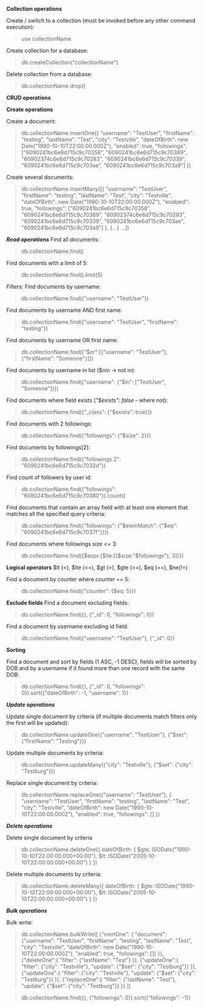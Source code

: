 ****Collection operations****

Create / switch to a collection (must be invoked before any other command execution): 
> use collectionName

Create collection for a database: 
> db.createCollection("collectionName")

Delete collection from a database: 
> db.collectionName.drop()


****CRUD operations****

**Create operations**

Create a document:
> db.collectionName.insertOne({
"username": "TestUser",
"firstName": "testing",
"lastName": "Test",
"city": "Testville",
"dateOfBirth": new Date("1990-10-10T22:00:00.000Z"),
"enabled": true,
"followings": ["6090241bc6e6d715c9c70358", "6090241bc6e6d715c9c70389", "60902374c6e6d715c9c70283", "6090241bc6e6d715c9c70339", "6090241bc6e6d715c9c703ae", "6090241bc6e6d715c9c703a9"]
})

Create several documents:
> db.collectionName.insertMany([{
"username": "TestUser",
"firstName": "testing",
"lastName": "Test",
"city": "Testville",
"dateOfBirth": new Date("1990-10-10T22:00:00.000Z"),
"enabled": true,
"followings": ["6090241bc6e6d715c9c70358", "6090241bc6e6d715c9c70389", "60902374c6e6d715c9c70283", "6090241bc6e6d715c9c70339", "6090241bc6e6d715c9c703ae", "6090241bc6e6d715c9c703a9"]
}, 
{...} 
...])


***Read operations***
Find all documents:
> db.collectionName.find()

Find documents with a limit of 5:
> db.collectionName.find().limit(5)


*Filters:*
Find documents by username:
> db.collectionName.find({"username": "TestUser"})

Find documents by username AND first name:
> db.collectionName.find({"username": "TestUser", "firstName": "testing"})

Find documents by username OR first name:
> db.collectionName.find({"$or":[{"username": "TestUser"}, {"firstName": "Someone"}]})

Find documents by username in list ($nin -> not in):
> db.collectionName.find({"username": {"$in": ["TestUser", "Someone"]}})

Find documents where field exists (*"$exists": false* - where not):
> db.collectionName.find({"_class": {"$exists": true}})

Find documents with 2 followings:
> db.collectionName.find({"followings": {"$size": 2}})

Find documents by followings[2]:
> db.collectionName.find({"followings.2": "6090241bc6e6d715c9c7032d"}) 

Find count of followers by user id:
> db.collectionName.find({"followings": "6090241bc6e6d715c9c70380"}).count() 

Find documents that contain an array field with at least one element that matches all the specified query criteria:
> db.collectionName.find({"followings": {"$elemMatch": {"$eq": "6090241bc6e6d715c9c7037f"}}})

Find documents where followings size <= 3:
> db.collectionName.find({$expr:{$lte:[{$size:"$followings"}, 3]}})

**Logical operators**
$lt (<), $lte (<=), $gt (>), $gte (>=), $eq (==), $ne(!=)

Find a document by counter where counter == 5:
> db.collectionName.find({"counter": {$eq: 5}})


**Exclude fields**
Find a document excluding fields:
> db.collectionName.find({}, {"_id": 0, "followings": 0})

Find a document by username excluding id field:
> db.collectionName.find({"username": "TestUser"}, {"_id": 0})


**Sorting**

Find a document and sort by fields (1 ASC, -1 DESC), fields will be sorted by DOB and by a username 
if it found more than one record with the same DOB:
> db.collectionName.find({}, {"_id": 0, "followings": 0}).sort({"dateOfBirth": -1, "username": 1})


***Update operations***

Update single document by criteria (if multiple documents match filters only the first will be updated):
> db.collectionName.updateOne({"username": "TestUser"}, {"$set": {"firstName": "Testing"}})

Update multiple documents by criteria:
> db.collectionName.updateMany({"city": "Testville"}, {"$set": {"city": "Testburg"}})

Replace single document by criteria:
> db.collectionName.replaceOne({"username": "TestUser"}, {
"username": "TestUser",
"firstName": "testing",
"lastName": "Test",
"city": "Testville",
"dateOfBirth": new Date("1990-10-10T22:00:00.000Z"),
"enabled": true,
"followings": []
})

***Delete operations***

Delete single document by criteria
> db.collectionName.deleteOne({
dateOfBirth: {
$gte: ISODate("1990-10-10T22:00:00.000+00:00"),
$lt: ISODate("2005-10-10T22:00:00.000+00:00")
}
})

Delete multiple documents by criteria:
> db.collectionName.deleteMany({
dateOfBirth: {
$gte: ISODate("1990-10-10T22:00:00.000+00:00"),
$lt: ISODate("2005-10-10T22:00:00.000+00:00")
}
})

***Bulk operations***

Bulk write:
> db.collectionName.bulkWrite([
{"inertOne": { 
"document": {"username": "TestUser",
"firstName": "testing",
"lastName": "Test",
"city": "Testville",
"dateOfBirth": new Date("1990-10-10T22:00:00.000Z"),
"enabled": true,
"followings": []}
}},
{"deleteOne":{
"filter": {"lastName": "Test"}
}},
{"updateOne":{
"filter": {"city": "Testville"},
"update": {"$set": {"city": "Testburg"}}
}},
{"updateOne":{
"filter": {"city": "Testville"},
"update": {"$set": {"city": "Testburg"}}
}},
{"replaceOne":{
"filter": {"lastName": "Test"},
"update": {"$set": {"city": "Testburg"}}
}}
])

> db.collectionName.find({}, {"followings": 0}).sort({"followings": -1})